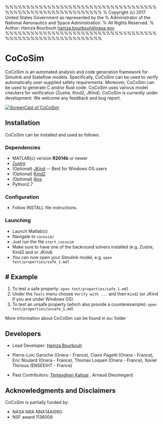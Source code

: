 %%%%%%%%%%%%%%%%%%%%%%%%%%%%%%%%%%%%%%%%%%%%%%%%%%%%%%%%%%%
% Copyright (c) 2017 United States Government as represented by the
% Administrator of the National Aeronautics and Space Administration.
% All Rights Reserved.
% Author: Hamza Bourbouh <hamza.bourbouh@nasa.gov>
%%%%%%%%%%%%%%%%%%%%%%%%%%%%%%%%%%%%%%%%%%%%%%%%%%%%%%%%%%%
 
# CoCoSim

CoCoSim is an automated analysis and code generation framework for
Simulink and Stateflow models. Specifically, CoCoSim can be used to
verify automatically user-supplied safety requirements. Moreover,
CoCoSim can be used to generate C and/or Rust code. 
CoCoSim uses various model checkers for verification (Zustre, Kind2, JKind).
CoCoSim is currently under development. We welcome any feedback and bug report.

[![ScreenCast of CoCoSim](http://i.imgur.com/itLte0X.png)](https://youtu.be/dcs8GOeFI9c)

## Installation

CoCoSim can be installed and used as follows:

### Dependencies

* MATLAB(c) version **R2014b** or newer
* [Zustre](https://github.com/lememta/zustre)
* (Optional) [JKind](https://github.com/agacek/jkind) -- Best for Windows OS users
* (Optional) [Kind2](http://kind2-mc.github.io/kind2/)
* (Optional) [Ikos](https://ti.arc.nasa.gov/opensource/ikos/)
* Python2.7

### Configuration

* Follow INSTALL file instructions.


### Launching

+ Launch Matlab(c)
+ Navigate to `cocosim/`
+ Just run the file ```start_cocosim```
+ Make sure to have one of the backround solvers installed (e.g. Zustre, Kind2 and or JKind)
+ You can now open your Simulink model, e.g. ```open test/properties/safe_1.mdl```

## # Example

1. To test a safe property: `open test/properties/safe_1.mdl`
2. Under the `Tools` menu choose `Verify with ...` and then `Kind2` (or JKind if you are under Windows OS).
3. To test an unsafe property (which also provide a counterexample):
   `open test/properties/unsafe_1.mdl`

More information about CoCoSim can be found in `doc` folder


## Developers

* Lead Developer: [Hamza Bourbouh](https://ti.arc.nasa.gov/profile/bourbouh/)

* Pierre-Loic Garoche (Onera - France), Claire Pagetti (Onera - France), Eric
  Noulard (Onera - France), Thomas Loquen (Onera - France), Xavier
  Thirioux (ENSEEIHT - France)

* Past Contributors: [Temesghen Kahsai](http://www.lememta.info/)
, Arnaud Dieumegard.


## Acknowledgments and Disclaimers

CoCoSim is partially funded by:

   * NASA NRA NNX14AI09G
   * NSF award 1136008
